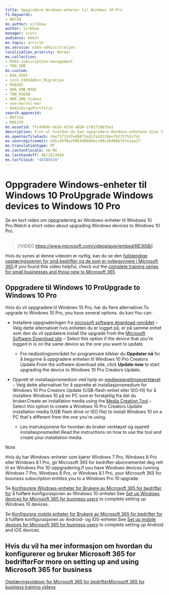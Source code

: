 ```yaml
---
title: Oppgradere Windows-enheter til Windows 10 Pro
f1.keywords:
- NOCSH
ms.author: sirkkuw
author: Sirkkuw
manager: scotv
audience: Admin
ms.topic: article
ms.service: o365-administration
localization_priority: Normal
ms.collection:
- M365-subscription-management
- TRN_SMB
ms.custom:
- Adm_O365
- Core_O365Admin_Migration
- MSB365
- OKR_SMB_M365
- TRN_M365B
- OKR_SMB_Videos
- seo-marvel-mar
- AdminSurgePortfolio
search.appverid:
- MET150
- MOE150
ms.assetid: ffc4d886-9e1d-453d-a0d0-2f62f18635e2
description: Finn ut hvordan du kan oppgradere Windows-enhetene dine til Windows 10 Pro for å bruke mer avanserte funksjoner for sikkerhet og forretningsnettverk.
ms.openlocfilehash: 24ef1f1547ed8873ed1fa18120eef6275f53c7dc
ms.sourcegitcommit: e5bc49f0a25954d008b6cc09c2b98bb7bfe1aa2f
ms.translationtype: MT
ms.contentlocale: nb-NO
ms.lasthandoff: 06/18/2020
ms.locfileid: "44785534"
---
```

# <a name="upgrade-windows-devices-to-windows-10-pro"></a><span data-ttu-id="4db2b-103">Oppgradere Windows-enheter til Windows 10 Pro</span><span class="sxs-lookup"><span data-stu-id="4db2b-103">Upgrade Windows devices to Windows 10 Pro</span></span>

<span data-ttu-id="4db2b-104">Se en kort video om oppgradering av Windows-enheter til Windows 10 Pro.</span><span class="sxs-lookup"><span data-stu-id="4db2b-104">Watch a short video about upgrading Windows devices to Windows 10 Pro.</span></span><br><br>

> [!VIDEO https://www.microsoft.com/videoplayer/embed/RE3t58j] 

<span data-ttu-id="4db2b-105">Hvis du synes at denne videoen er nyttig, kan du se den [fullstendige opplæringsserien for små bedrifter og de som er nybegynnere i Microsoft 365](https://support.microsoft.com/office/6ab4bbcd-79cf-4000-a0bd-d42ce4d12816).</span><span class="sxs-lookup"><span data-stu-id="4db2b-105">If you found this video helpful, check out the [complete training series for small businesses and those new to Microsoft 365](https://support.microsoft.com/office/6ab4bbcd-79cf-4000-a0bd-d42ce4d12816).</span></span>

## <a name="upgrade-to-windows-10-pro"></a><span data-ttu-id="4db2b-106">Oppgradere til Windows 10 Pro</span><span class="sxs-lookup"><span data-stu-id="4db2b-106">Upgrade to Windows 10 Pro</span></span>
  
<span data-ttu-id="4db2b-107">Hvis du vil oppgradere til Windows 10 Pro, har du flere alternativer.</span><span class="sxs-lookup"><span data-stu-id="4db2b-107">To upgrade to Windows 10 Pro, you have several options.</span></span> <span data-ttu-id="4db2b-108">du kan:</span><span class="sxs-lookup"><span data-stu-id="4db2b-108">You can:</span></span>
    
- <span data-ttu-id="4db2b-109">Installere oppgraderingen fra [microsoft software download-området](https://go.microsoft.com/fwlink/?LinkID=836951 ) &ndash; Velg dette alternativet hvis enheten du er logget på, er på samme enhet som den du vil oppdatere.</span><span class="sxs-lookup"><span data-stu-id="4db2b-109">Install the upgrade from the [Microsoft Software Download site](https://go.microsoft.com/fwlink/?LinkID=836951 ) &ndash; Select this option if the device that you're logged in is on the same device as the one you want to update.</span></span> 

    - <span data-ttu-id="4db2b-110">Fra nedlastingsområdet for programvare klikker du **Oppdater nå** for å begynne å oppgradere enheten til Windows 10 Pro Creators Update.</span><span class="sxs-lookup"><span data-stu-id="4db2b-110">From the software download site, click **Update now** to start upgrading the device to Windows 10 Pro Creators Update.</span></span> 
    
- <span data-ttu-id="4db2b-111">Opprett et installasjonsmedium ved hjelp av [medieopprettingsverktøyet](https://go.microsoft.com/fwlink/?LinkID=836960) &ndash; Velg dette alternativet for å opprette et installasjonsmedium for Windows 10 Pro Creators Update (USB-flash-enhet eller ISO-fil) for å installere Windows 10 på en PC som er forskjellig fra det du bruker.</span><span class="sxs-lookup"><span data-stu-id="4db2b-111">Create an installation media using the [Media Creation Tool](https://go.microsoft.com/fwlink/?LinkID=836960) &ndash; Select this option to create a Windows 10 Pro Creators Update installation media (USB flash drive or ISO file) to install Windows 10 on a PC that's different from the one you're using.</span></span>

    - <span data-ttu-id="4db2b-112">Les instruksjonene for hvordan du bruker verktøyet og opprett installasjonsmediet.</span><span class="sxs-lookup"><span data-stu-id="4db2b-112">Read the instructions on how to use the tool and create your installation media.</span></span> 

> [!NOTE]
> <span data-ttu-id="4db2b-113">Hvis du har Windows-enheter som kjører Windows 7 Pro, Windows 8 Pro eller Windows 8.1 Pro, gir Microsoft 365 for bedrifter-abonnementet deg rett til en Windows Pro 10-oppgradering.</span><span class="sxs-lookup"><span data-stu-id="4db2b-113">If you have Windows devices running Windows 7 Pro, Windows 8 Pro, or Windows 8.1 Pro, your Microsoft 365 for business subscription entitles you to a Windows Pro 10 upgrade.</span></span>
    
<span data-ttu-id="4db2b-114">Se [Konfigurere Windows-enheter for Brukere av Microsoft 365 for bedrifter for](set-up-windows-devices.md) å fullføre konfigurasjonen av Windows 10-enheter.</span><span class="sxs-lookup"><span data-stu-id="4db2b-114">See [Set up Windows devices for Microsoft 365 for business users](set-up-windows-devices.md) to complete setting up Windows 10 devices.</span></span> 
  
<span data-ttu-id="4db2b-115">Se [Konfigurere mobile enheter for Brukere av Microsoft 365 for bedrifter for](set-up-mobile-devices.md) å fullføre konfigurasjonen av Android- og iOS-enheter.</span><span class="sxs-lookup"><span data-stu-id="4db2b-115">See [Set up mobile devices for Microsoft 365 for business users](set-up-mobile-devices.md) to complete setting up Android and iOS devices.</span></span> 
  
## <a name="for-more-on-setting-up-and-using-microsoft-365-for-business"></a><span data-ttu-id="4db2b-116">Hvis du vil ha mer informasjon om hvordan du konfigurerer og bruker Microsoft 365 for bedrifter</span><span class="sxs-lookup"><span data-stu-id="4db2b-116">For more on setting up and using Microsoft 365 for business</span></span>

[<span data-ttu-id="4db2b-117">Opplæringsvideoer for Microsoft 365 for bedrifter</span><span class="sxs-lookup"><span data-stu-id="4db2b-117">Microsoft 365 for business training videos</span></span>](https://support.microsoft.com/office/6ab4bbcd-79cf-4000-a0bd-d42ce4d12816)
